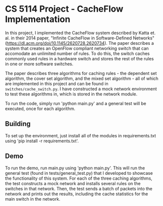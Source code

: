 # CS 5114 Project - CacheFlow Implementation

In this project, I implemented the CacheFlow system described by Katta et. al. in their 2014 paper, "Infinite CacheFlow in Software-Defined Networks" (https://dl.acm.org/doi/10.1145/2620728.2620734). The paper describes a system that creates an OpenFlow compliant networking switch that can accomodate an unlimited number of rules. To do this, the switch caches commonly used rules in a hardware switch and stores the rest of the rules in one or more software switches.

The paper describes three algorithms for caching rules - the dependent set algorithm, the cover set algorithm, and the mixed set algorithm - all of which are implemented in this project and can be found in `switches/cache_switch.py`. I have constructed a mock network environment to test these algorithms in, which is stored in the network module.

To run the code, simply run 'python main.py' and a general test will be executed, once for each algorithm.

## Building

To set up the environment, just install all of the modules in requirements.txt using 'pip install -r requirements.txt'.

## Demo

To run the demo, run main.py using 'python main.py'. This will run the general test (found in tests/general_test.py) that I developed to showcase the functionality of this system. For each of the three caching algorithms, the test constructs a mock network and installs several rules on the switches in that network. Then, the test sends a batch of packets into the network and prints out the results, including the cache statistics for the main switch in the network.
